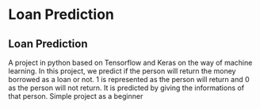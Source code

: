 # Loan Prediction
Loan Prediction
---------------
A project in python based on Tensorflow and Keras on the way of machine learning. In this project, we predict if the person will return the money borrowed as a loan or not. 1 is represented as the person will return and 0 as the person will not return. It is predicted by giving the informations of that person. Simple project as a beginner
